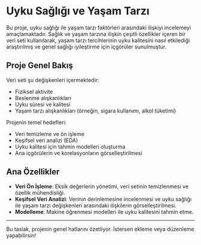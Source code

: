 # Uyku Sağlığı ve Yaşam Tarzı

Bu proje, uyku sağlığı ile yaşam tarzı faktörleri arasındaki ilişkiyi incelemeyi amaçlamaktadır. Sağlık ve yaşam tarzına ilişkin çeşitli özellikler içeren bir veri seti kullanılarak, yaşam tarzı tercihlerinin uyku kalitesini nasıl etkilediği araştırılmış ve genel sağlığı iyileştirme için içgörüler sunulmuştur.

## Proje Genel Bakış
Veri seti şu değişkenleri içermektedir:
- Fiziksel aktivite
- Beslenme alışkanlıkları
- Uyku süresi ve kalitesi
- Yaşam tarzı alışkanlıkları (örneğin, sigara kullanımı, alkol tüketimi)

Projenin temel hedefleri:
- Veri temizleme ve ön işleme
- Keşifsel veri analizi (EDA)
- Uyku kalitesi için tahmin modelleri oluşturma
- Ana içgörülerin ve korelasyonların görselleştirilmesi

## Ana Özellikler
- **Veri Ön İşleme**: Eksik değerlerin yönetimi, veri setinin temizlenmesi ve özellik mühendisliği.
- **Keşifsel Veri Analizi**: Verinin derinlemesine incelenmesi ve uyku sağlığı ile yaşam tarzı değişkenleri arasındaki ilişkilerin görselleştirilmesi.
- **Modelleme**: Makine öğrenmesi modelleri ile uyku kalitesini tahmin etme.

---

Bu taslak, projenin genel hatlarını özetliyor. İstersen ekleme veya düzenleme yapabilirsin!
